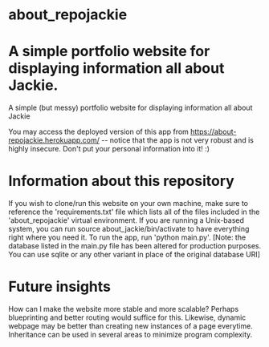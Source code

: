 # about_repojackie

A simple portfolio website for displaying information all about Jackie. 
=======
A simple (but messy) portfolio website for displaying information all about Jackie

You may access the deployed version of this app from https://about-repojackie.herokuapp.com/ -- notice that the app is not very robust and is highly insecure. Don't put your personal information into it! :)

# Information about this repository
If you wish to clone/run this website on your own machine, make sure to reference the 'requirements.txt' file which lists all of the files included in the 'about_repojackie' virtual environment. If you are running a Unix-based system, you can run source about_jackie/bin/activate to have everything right where you need it. To run the app, run 'python main.py'. [Note: the database listed in the main.py file has been altered for production purposes. You can use sqlite or any other variant in place of the original database URI]

# Future insights
How can I make the website more stable and more scalable? Perhaps blueprinting and better routing would suffice for this. Likewise, dynamic webpage may be better than creating new instances of a page everytime. Inheritance can be used in several areas to minimize program complexity.   
